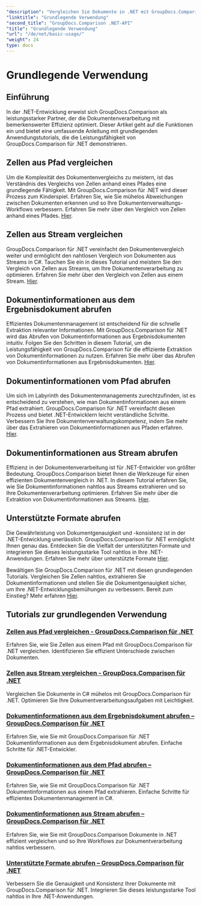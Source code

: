 ```yaml
---
"description": "Vergleichen Sie Dokumente in .NET mit GroupDocs.Comparison. Lernen Sie grundlegende Anwendungs-Tutorials zu Zellenvergleich, Dokumentinformationsextraktion und unterstützten Formaten."
"linktitle": "Grundlegende Verwendung"
"second_title": "GroupDocs.Comparison .NET-API"
"title": "Grundlegende Verwendung"
"url": "/de/net/basic-usage/"
"weight": 24
type: docs
---
```

# Grundlegende Verwendung

## Einführung

In der .NET-Entwicklung erweist sich GroupDocs.Comparison als leistungsstarker Partner, der die Dokumentenverarbeitung mit bemerkenswerter Effizienz optimiert. Dieser Artikel geht auf die Funktionen ein und bietet eine umfassende Anleitung mit grundlegenden Anwendungstutorials, die die Leistungsfähigkeit von GroupDocs.Comparison für .NET demonstrieren.

## Zellen aus Pfad vergleichen
Um die Komplexität des Dokumentenvergleichs zu meistern, ist das Verständnis des Vergleichs von Zellen anhand eines Pfades eine grundlegende Fähigkeit. Mit GroupDocs.Comparison für .NET wird dieser Prozess zum Kinderspiel. Erfahren Sie, wie Sie mühelos Abweichungen zwischen Dokumenten erkennen und so Ihre Dokumentenverwaltungs-Workflows verbessern. Erfahren Sie mehr über den Vergleich von Zellen anhand eines Pfades. [Hier](./compare-cells-from-path/).

## Zellen aus Stream vergleichen
GroupDocs.Comparison für .NET vereinfacht den Dokumentenvergleich weiter und ermöglicht den nahtlosen Vergleich von Dokumenten aus Streams in C#. Tauchen Sie ein in dieses Tutorial und meistern Sie den Vergleich von Zellen aus Streams, um Ihre Dokumentenverarbeitung zu optimieren. Erfahren Sie mehr über den Vergleich von Zellen aus einem Stream. [Hier](./compare-cells-from-stream/).

## Dokumentinformationen aus dem Ergebnisdokument abrufen
Effizientes Dokumentenmanagement ist entscheidend für die schnelle Extraktion relevanter Informationen. Mit GroupDocs.Comparison für .NET wird das Abrufen von Dokumentinformationen aus Ergebnisdokumenten intuitiv. Folgen Sie den Schritten in diesem Tutorial, um die Leistungsfähigkeit von GroupDocs.Comparison für die effiziente Extraktion von Dokumentinformationen zu nutzen. Erfahren Sie mehr über das Abrufen von Dokumentinformationen aus Ergebnisdokumenten. [Hier](./get-document-info-from-result-document/).

## Dokumentinformationen vom Pfad abrufen
Um sich im Labyrinth des Dokumentenmanagements zurechtzufinden, ist es entscheidend zu verstehen, wie man Dokumentinformationen aus einem Pfad extrahiert. GroupDocs.Comparison für .NET vereinfacht diesen Prozess und bietet .NET-Entwicklern leicht verständliche Schritte. Verbessern Sie Ihre Dokumentenverwaltungskompetenz, indem Sie mehr über das Extrahieren von Dokumentinformationen aus Pfaden erfahren. [Hier](./get-document-info-from-path/).

## Dokumentinformationen aus Stream abrufen
Effizienz in der Dokumentenverarbeitung ist für .NET-Entwickler von größter Bedeutung. GroupDocs.Comparison bietet Ihnen die Werkzeuge für einen effizienten Dokumentenvergleich in .NET. In diesem Tutorial erfahren Sie, wie Sie Dokumentinformationen nahtlos aus Streams extrahieren und so Ihre Dokumentenverarbeitung optimieren. Erfahren Sie mehr über die Extraktion von Dokumentinformationen aus Streams. [Hier](./get-document-info-from-stream/).

## Unterstützte Formate abrufen
Die Gewährleistung von Dokumentgenauigkeit und -konsistenz ist in der .NET-Entwicklung unerlässlich. GroupDocs.Comparison für .NET ermöglicht Ihnen genau das. Entdecken Sie die Vielfalt der unterstützten Formate und integrieren Sie dieses leistungsstarke Tool nahtlos in Ihre .NET-Anwendungen. Erfahren Sie mehr über unterstützte Formate [Hier](./get-supported-formats/).

Bewältigen Sie GroupDocs.Comparison für .NET mit diesen grundlegenden Tutorials. Vergleichen Sie Zellen nahtlos, extrahieren Sie Dokumentinformationen und stellen Sie die Dokumentgenauigkeit sicher, um Ihre .NET-Entwicklungsbemühungen zu verbessern. Bereit zum Einstieg? Mehr erfahren [Hier](https://tutorials.groupdocs.com/comparison/net).
## Tutorials zur grundlegenden Verwendung
### [Zellen aus Pfad vergleichen - GroupDocs.Comparison für .NET](./compare-cells-from-path/)
Erfahren Sie, wie Sie Zellen aus einem Pfad mit GroupDocs.Comparison für .NET vergleichen. Identifizieren Sie effizient Unterschiede zwischen Dokumenten.
### [Zellen aus Stream vergleichen - GroupDocs.Comparison für .NET](./compare-cells-from-stream/)
Vergleichen Sie Dokumente in C# mühelos mit GroupDocs.Comparison für .NET. Optimieren Sie Ihre Dokumentverarbeitungsaufgaben mit Leichtigkeit.
### [Dokumentinformationen aus dem Ergebnisdokument abrufen – GroupDocs.Comparison für .NET](./get-document-info-from-result-document/)
Erfahren Sie, wie Sie mit GroupDocs.Comparison für .NET Dokumentinformationen aus dem Ergebnisdokument abrufen. Einfache Schritte für .NET-Entwickler.
### [Dokumentinformationen aus dem Pfad abrufen – GroupDocs.Comparison für .NET](./get-document-info-from-path/)
Erfahren Sie, wie Sie mit GroupDocs.Comparison für .NET Dokumentinformationen aus einem Pfad extrahieren. Einfache Schritte für effizientes Dokumentenmanagement in C#.
### [Dokumentinformationen aus Stream abrufen – GroupDocs.Comparison für .NET](./get-document-info-from-stream/)
Erfahren Sie, wie Sie mit GroupDocs.Comparison Dokumente in .NET effizient vergleichen und so Ihre Workflows zur Dokumentverarbeitung nahtlos verbessern.
### [Unterstützte Formate abrufen – GroupDocs.Comparison für .NET](./get-supported-formats/)
Verbessern Sie die Genauigkeit und Konsistenz Ihrer Dokumente mit GroupDocs.Comparison für .NET. Integrieren Sie dieses leistungsstarke Tool nahtlos in Ihre .NET-Anwendungen.